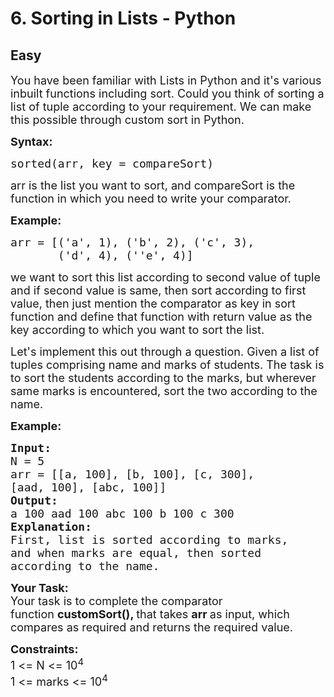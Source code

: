 # 6. Sorting in Lists - Python
## Easy 
<div class="problem-statement">
                <p></p><p><span style="font-size:18px">You have been familiar with Lists in Python and it's various inbuilt functions including sort. Could you think of sorting a list of tuple according to your requirement. We can make this possible through custom sort in Python.</span></p>

<p><span style="font-size:18px"><strong>Syntax:</strong></span></p>

<pre><span style="font-size:18px">sorted(arr, key = compareSort)</span></pre>

<p><span style="font-size:18px">arr is the list you want to sort, and compareSort is the function in which you need to write your comparator.</span></p>

<p><span style="font-size:18px"><strong>Example:</strong></span></p>

<pre><span style="font-size:18px">arr = [('a', 1), ('b', 2), ('c', 3),
       ('d', 4), (''e', 4)] </span></pre>

<p><span style="font-size:18px">we want to sort this list according to second value of tuple and if second value is same, then sort according to first value, then just mention the comparator as key in sort function and define that function with return value as the key according to which you want to sort the list.</span></p>

<p><span style="font-size:18px">Let's implement this out through a question. Given a list of tuples comprising name and marks of students. The task is to sort the students according to the marks, but wherever same marks is encountered, sort the two according to the name.</span></p>

<p><span style="font-size:18px"><strong>Example:</strong></span><span style="font-size:18px"><strong> </strong></span></p>

<pre><span style="font-size:18px"><strong>Input:</strong> </span>
<span style="font-size:18px">N = 5 </span>
<span style="font-size:18px">arr = [[a, 100], [b, 100], [c, 300], 
[aad, 100], [abc, 100]]</span>
<span style="font-size:18px"><strong>Output:</strong> </span>
<span style="font-size:18px">a 100 aad 100 abc 100 b 100 c 300 </span>
<span style="font-size:18px"><strong>Explanation:</strong></span>
<span style="font-size:18px">First, list is sorted according to marks, </span>
<span style="font-size:18px">and when marks are equal, then sorted </span>
<span style="font-size:18px">according to the name.</span>
</pre>

<p><span style="font-size:18px"><strong>Your Task:</strong><br>
Your&nbsp;task is to complete the comparator function&nbsp;<strong>customSort(), </strong>that takes <strong>arr </strong>as input,&nbsp;which compares as required and returns the required value.</span></p>

<p><span style="font-size:18px"><strong>Constraints:</strong><br>
1 &lt;= N &lt;= 10<sup>4</sup><br>
1 &lt;= marks &lt;= 10<sup>4</sup></span></p>
 <p></p>
            </div>